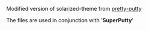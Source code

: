 Modified version of solarized-theme from
[pretty-putty](https://github.com/jacktrocinski/pretty-putty)

The files are used in conjunction with '**SuperPutty**'
